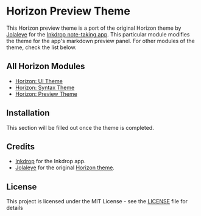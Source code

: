 # Horizon Preview Theme

This Horizon preview theme is a port of the original Horizon theme by [Jolaleye](https://github.com/jolaleye) for the [Inkdrop note-taking app](https://www.inkdrop.app/). This particular module modifies the theme for the app's markdown preview panel. For other modules of the theme, check the list below.

## All Horizon Modules
- [Horizon: UI Theme](https://github.com/cdevoogd/inkdrop-horizon-ui-theme)
- [Horizon: Syntax Theme](https://github.com/cdevoogd/inkdrop-horizon-syntax-theme)
- [Horizon: Preview Theme](https://github.com/cdevoogd/inkdrop-horizon-preview-theme)

## Installation

This section will be filled out once the theme is completed.

## Credits

- [Inkdrop](https://www.inkdrop.app/) for the Inkdrop app.
- [Jolaleye](https://github.com/jolaleye) for the original [Horizon theme](https://horizontheme.netlify.app/).

## License

This project is licensed under the MIT License - see the [LICENSE](LICENSE) file for details